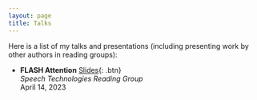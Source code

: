 ```yaml
---
layout: page
title: Talks
---
```


Here is a list of my talks and presentations (including presenting work by other authors in reading groups):

- **FLASH Attention**
  [Slides](/static/ppt/flash_attention.pdf){: .btn}  
  _Speech Technologies Reading Group_  
  April 14, 2023

<br />
